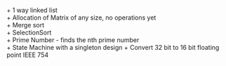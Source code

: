 \+ 1 way linked list <br>
\+ Allocation of Matrix of any size, no operations yet<br>
\+ Merge sort<br>
\+ SelectionSort <br>
\+ Prime Number - finds the nth prime number<br>
\+ State Machine with a singleton design
\+ Convert 32 bit to 16 bit floating point IEEE 754
